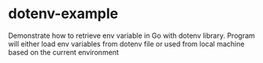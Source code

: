 # dotenv-example

Demonstrate how to retrieve env variable in Go with dotenv library. Program will either load env variables from dotenv file or used from local machine based on the current environment